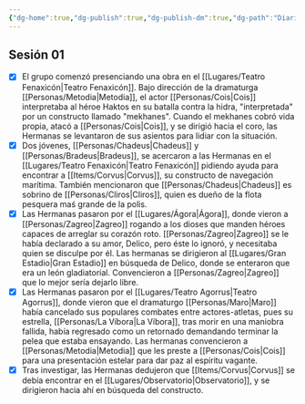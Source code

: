 ```yaml
---
{"dg-home":true,"dg-publish":true,"dg-publish-dm":true,"dg-path":"Diario.md","permalink":"/diario/","tags":["gardenEntry"],"dgPassFrontmatter":true}
---
```


## Sesión 01
- [x] El grupo comenzó presenciando una obra en el [[Lugares/Teatro Fenaxicón\|Teatro Fenaxicón]]. Bajo dirección de la dramaturga [[Personas/Metodia\|Metodia]], el actor [[Personas/Cois\|Cois]] interpretaba al héroe Haktos en su batalla contra la hidra, "interpretada" por un constructo llamado "mekhanes". Cuando el mekhanes cobró vida propia, atacó a [[Personas/Cois\|Cois]], y se dirigió hacia el coro, las Hermanas se levantaron de sus asientos para lidiar con la situación.
- [x] Dos jóvenes, [[Personas/Chadeus\|Chadeus]] y [[Personas/Bradeus\|Bradeus]], se acercaron a las Hermanas en el [[Lugares/Teatro Fenaxicón\|Teatro Fenaxicón]] pidiendo ayuda para encontrar a [[Items/Corvus\|Corvus]], su constructo de navegación marítima. También mencionaron que [[Personas/Chadeus\|Chadeus]] es sobrino de [[Personas/Cliros\|Cliros]], quien es dueño de la flota pesquera maś grande de la polis.
- [x] Las Hermanas pasaron por el [[Lugares/Ágora\|Ágora]], donde vieron a [[Personas/Zagreo\|Zagreo]] rogando a los dioses que manden héroes capaces de arreglar su corazón roto. [[Personas/Zagreo\|Zagreo]] se le había declarado a su amor, Delico, pero éste lo ignoró, y necesitaba quien se disculpe por él. Las hermanas se dirigieron al [[Lugares/Gran Estadio\|Gran Estadio]] en búsqueda de Delico, donde se enteraron que era un león gladiatorial. Convencieron a [[Personas/Zagreo\|Zagreo]] que lo mejor sería dejarlo libre.
- [x] Las Hermanas pasaron por el [[Lugares/Teatro Agorrus\|Teatro Agorrus]], donde vieron que el dramaturgo [[Personas/Maro\|Maro]] había cancelado sus populares combates entre actores-atletas, pues su estrella, [[Personas/La Víbora\|La Víbora]], tras morir en una maniobra fallida, había regresado como un retornado demandando terminar la pelea que estaba ensayando. Las hermanas convencieron a [[Personas/Metodia\|Metodia]] que les preste a [[Personas/Cois\|Cois]] para una presentación estelar para dar paz al espíritu vagante.
- [x] Tras investigar, las Hermanas dedujeron que [[Items/Corvus\|Corvus]] se debía encontrar en el [[Lugares/Observatorio\|Observatorio]], y se dirigieron hacia ahí en búsqueda del constructo.